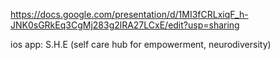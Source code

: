https://docs.google.com/presentation/d/1MI3fCRLxiqF_h-JNK0sGRkEq3CgMj283g2lRA27LCxE/edit?usp=sharing 

ios app: S.H.E (self care hub for empowerment, neurodiversity) 
